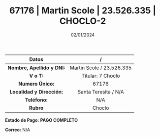 ﻿---
title: 67176 | Martin Scole | 23.526.335 | CHOCLO-2
date: 02/01/2024
draft: false
tags: ['santa teresita', ' titular', ' choclo']
---

|          **Datos**          |  /  |
|:---------------------------:|:---:|
| **Nombre, Apellido y DNI:** | Martin Scole / 23.526.335 |
|          **V o T:**         | Titular: 7 Choclo |
|      **Numero Único:**      | 67176 |
|  **Localidad y Dirección:** | Santa Teresita / N/A |
|        **Teléfono:**        | N/A |
|          **Rubro**          | Choclo |

**Estado de Pago:** **PAGO COMPLETO**

**Correo:** N/A

